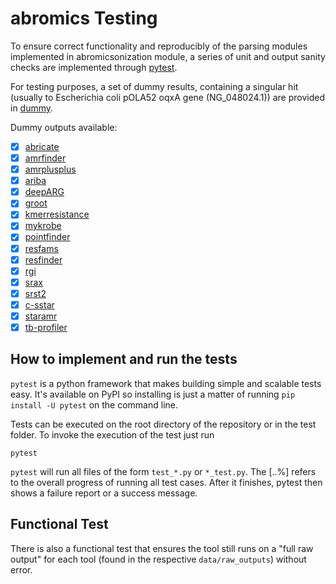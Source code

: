 # abromics Testing

To ensure correct functionality and reproducibly of the parsing modules implemented in abromicsonization module, 
a series of unit and output sanity checks are implemented through [pytest](https://docs.pytest.org/en/stable/contents.html#).

For testing purposes, a set of dummy results, containing a singular hit (usually to Escherichia coli pOLA52 oqxA
gene (NG_048024.1)) are provided in [dummy](dummy).

Dummy outputs available:
- [x] [abricate](dummy/abricate)
- [x] [amrfinder](dummy/amrfinder)
- [x] [amrplusplus](dummy/amrplusplus)
- [x] [ariba](dummy/ariba)
- [x] [deepARG](dummy/deepARG)
- [x] [groot](dummy/groot)
- [x] [kmerresistance](dummy/kmerresistance)
- [x] [mykrobe](dummy/mykrobe)
- [x] [pointfinder](dummy/pointfinder)
- [x] [resfams](dummy/resfinder)
- [x] [resfinder](dummy/resfinder)
- [x] [rgi](dummy/rgi)
- [x] [srax](dummy/srax)
- [x] [srst2](dummy/s)
- [x] [c-sstar](dummy/sstar)
- [x] [staramr](dummy/staramr)
- [x] [tb-profiler](dummy/tbprofiler)

## How to implement and run the tests

`pytest` is a python framework that makes building simple and scalable tests easy. It's available on PyPI 
so installing is just a matter of running `pip install -U pytest` on the command line.

Tests can be executed on the root directory of the repository or in the test folder. 
To invoke the execution of the test just run 

`pytest`

`pytest` will run all files of the form `test_*.py` or `*_test.py`. The [..%] refers to the overall progress of running all 
test cases. After it finishes, pytest then shows a failure report or a success message.


## Functional Test

There is also a functional test that ensures the tool still runs on a "full raw output" for each tool (found in the respective `data/raw_outputs`) without error.
